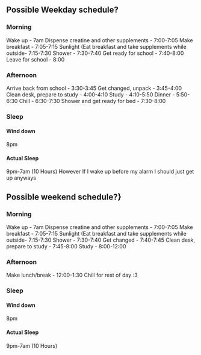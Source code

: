 ## Possible Weekday schedule?

### Morning
Wake up - 7am
Dispense creatine and other supplements - 7:00-7:05 
Make breakfast - 7:05-7:15
Sunlight (Eat breakfast and take supplements while outside- 7:15-7:30
Shower - 7:30-7:40
Get ready for school - 7:40-8:00
Leave for school - 8:00
### Afternoon
Arrive back from school - 3:30-3:45
Get changed, unpack - 3:45-4:00
Clean desk, prepare to study - 4:00-4:10
Study - 4:10-5:50
Dinner - 5:50-6:30
Chill - 6:30-7:30
Shower and get ready for bed - 7:30-8:00
### Sleep
#### Wind down
8pm
#### Actual Sleep
9pm-7am
(10 Hours)
However If I wake up before my alarm I should just get up anyways


## Possible weekend schedule?}


### Morning
Wake up - 7am
Dispense creatine and other supplements - 7:00-7:05 
Make breakfast - 7:05-7:15
Sunlight (Eat breakfast and take supplements while outside- 7:15-7:30
Shower - 7:30-7:40
Get changed - 7:40-7:45
Clean desk, prepare to study - 7:45-8:00
Study - 8:00-12:00
### Afternoon
Make lunch/break - 12:00-1:30
Chill for rest of day :3
### Sleep
#### Wind down
8pm
#### Actual Sleep
9pm-7am
(10 Hours)